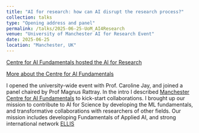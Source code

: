 ```yaml
---
title: "AI for research: how can AI disrupt the research process?"
collection: talks
type: "Opening address and panel"
permalink: /talks/2025-06-25-UoM_AI4Research
venue: "University of Manchester AI for Research Event"
date: 2025-06-25
location: "Manchester, UK"
---
```


[Centre for AI Fundamentals hosted the AI for Research](https://www.linkedin.com/posts/ai-fun-ellis_aifunmanchester-ai-artificialintelligence-activity-7343976967982964736-Vhkp?utm_source=share&utm_medium=member_desktop&rcm=ACoAAAAC2nsBY_hOb34KTUQw-TLjFjpCnbperqg)

[More about the Centre for AI Fundamentals](https://www.ai-fun.manchester.ac.uk)

I opened the university-wide event with Prof. Caroline Jay, and joined a panel chaired by Prof Magnus Rattray. In the intro I
described [Manchester Centre for AI
Fundamentals](https://www.ai-fun.manchester.ac.uk) to kick-start
collaborations. I brought up our mission to contribute to AI for Science by developing the ML fundamentals, and transformative collaborations with researchers of other fields. Our mission includes developing Fundamentals of
Applied AI, and strong international network [ELLIS](https://ellis.eu)

